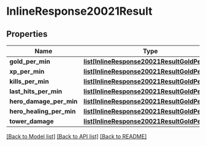 # InlineResponse20021Result

## Properties
Name | Type | Description | Notes
------------ | ------------- | ------------- | -------------
**gold_per_min** | [**list[InlineResponse20021ResultGoldPerMin]**](InlineResponse20021ResultGoldPerMin.md) |  | [optional] 
**xp_per_min** | [**list[InlineResponse20021ResultGoldPerMin]**](InlineResponse20021ResultGoldPerMin.md) |  | [optional] 
**kills_per_min** | [**list[InlineResponse20021ResultGoldPerMin]**](InlineResponse20021ResultGoldPerMin.md) |  | [optional] 
**last_hits_per_min** | [**list[InlineResponse20021ResultGoldPerMin]**](InlineResponse20021ResultGoldPerMin.md) |  | [optional] 
**hero_damage_per_min** | [**list[InlineResponse20021ResultGoldPerMin]**](InlineResponse20021ResultGoldPerMin.md) |  | [optional] 
**hero_healing_per_min** | [**list[InlineResponse20021ResultGoldPerMin]**](InlineResponse20021ResultGoldPerMin.md) |  | [optional] 
**tower_damage** | [**list[InlineResponse20021ResultGoldPerMin]**](InlineResponse20021ResultGoldPerMin.md) |  | [optional] 

[[Back to Model list]](../README.md#documentation-for-models) [[Back to API list]](../README.md#documentation-for-api-endpoints) [[Back to README]](../README.md)


